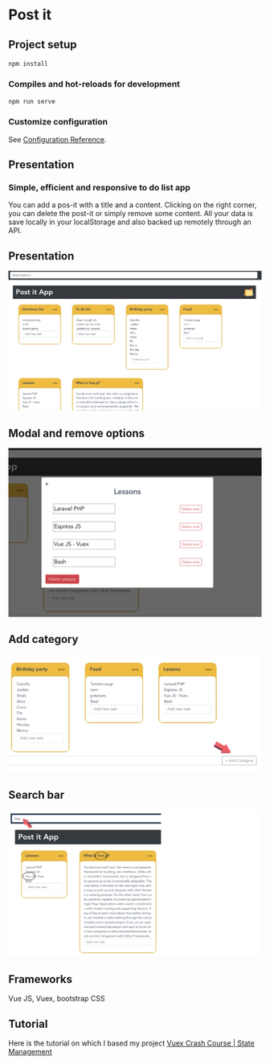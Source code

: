 # Post it

## Project setup
```
npm install
```
### Compiles and hot-reloads for development
```
npm run serve
```
### Customize configuration
See [Configuration Reference](https://cli.vuejs.org/config/).


## Presentation

### Simple, efficient and responsive to do list app
You can add a pos-it with a title and a content. Clicking on the right corner, you can delete the post-it or simply remove some content. All your data is save locally in your localStorage and also backed up remotely through an API. 
## Presentation
![presentation site web](image/presentation.png) 

## Modal and remove options
![presentation site web](image/Modal.png) 

## Add category 
![presentation site web](image/category.png) 

## Search bar 
![presentation site web](image/searchbar.png) 

## Frameworks 
Vue JS, Vuex, bootstrap CSS

## Tutorial
Here is the tutorial on which I based my project [Vuex Crash Course | State Management](https://www.youtube.com/watch?v=5lVQgZzLMHc)


